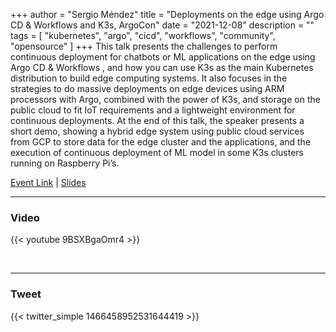 +++
author = "Sergio Méndez"
title = "Deployments on the edge using Argo CD & Workflows and K3s, ArgoCon"
date = "2021-12-08"
description = ""
tags = [
    "kubernetes",
    "argo",
    "cicd",
    "workflows",
    "community",
    "opensource"
]
+++
This talk presents the challenges to perform continuous deployment for chatbots or ML applications on the edge using Argo CD & Workflows , and how you can use K3s as the main Kubernetes distribution to build edge computing systems. It also focuses in the strategies to do massive deployments on edge devices using ARM processors with Argo, combined with the power of K3s, and storage on the public cloud to fit IoT requirements and a lightweight environment for continuous deployments. At the end of this talk, the speaker presents a short demo, showing a hybrid edge system using public cloud services from GCP to store data for the edge cluster and the applications, and the execution of continuous deployment of ML model in some K3s clusters running on Raspberry Pi’s.

[Event Link](https://www.techstrongevents.com/argocon21/1678035) | 
[Slides](https://b.link/ArgoCon2021K3sEdge)
<!--more-->
---

### Video

{{< youtube 9BSXBgaOmr4 >}}

<br>

---

### Tweet

{{< twitter_simple 1466458952531644419 >}}

<br>